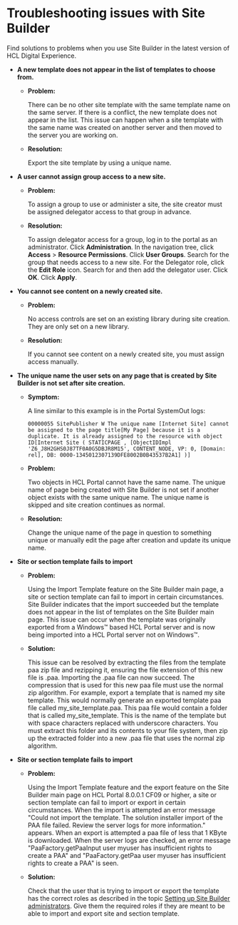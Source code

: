 # Troubleshooting issues with Site Builder

Find solutions to problems when you use Site Builder in the latest version of HCL Digital Experience.

-   **A new template does not appear in the list of templates to choose from.**

    -   **Problem:**

        There can be no other site template with the same template name on the same server. If there is a conflict, the new template does not appear in the list. This issue can happen when a site template with the same name was created on another server and then moved to the server you are working on.

    -   **Resolution:**

        Export the site template by using a unique name.

-   **A user cannot assign group access to a new site.**

    -   **Problem:**

        To assign a group to use or administer a site, the site creator must be assigned delegator access to that group in advance.

    -   **Resolution:**

        To assign delegator access for a group, log in to the portal as an administrator. Click **Administration**. In the navigation tree, click **Access** \> **Resource Permissions**. Click **User Groups**. Search for the group that needs access to a new site. For the Delegator role, click the **Edit Role** icon. Search for and then add the delegator user. Click **OK**. Click **Apply**.

-   **You cannot see content on a newly created site.**

    -   **Problem:**

        No access controls are set on an existing library during site creation. They are only set on a new library.

    -   **Resolution:**

        If you cannot see content on a newly created site, you must assign access manually.

-   **The unique name the user sets on any page that is created by Site Builder is not set after site creation.**

    -   **Symptom:**

        A line similar to this example is in the Portal SystemOut logs:

        ```
        00000055 SitePublisher W The unique name [Internet Site] cannot be assigned to the page title[My Page] because it is a duplicate. It is already assigned to the resource with object ID[Internet Site ( STATICPAGE , [ObjectIDImpl 'Z6_J8H2GHS0J87TF0A0G5DBJR8M15', CONTENT_NODE, VP: 0, [Domain: rel], DB: 0000-1345012307139DFE8002B0B43537B2A1] )]
        ```

    -   **Problem:**

        Two objects in HCL Portal cannot have the same name. The unique name of page being created with Site Builder is not set if another object exists with the same unique name. The unique name is skipped and site creation continues as normal.

    -   **Resolution:**

        Change the unique name of the page in question to something unique or manually edit the page after creation and update its unique name.

-   **Site or section template fails to import**

    -   **Problem:**

        Using the Import Template feature on the Site Builder main page, a site or section template can fail to import in certain circumstances. Site Builder indicates that the import succeeded but the template does not appear in the list of templates on the Site Builder main page. This issue can occur when the template was originally exported from a Windows™ based HCL Portal server and is now being imported into a HCL Portal server not on Windows™.

    -   **Solution:**

        This issue can be resolved by extracting the files from the template paa zip file and rezipping it, ensuring the file extension of this new file is .paa. Importing the .paa file can now succeed. The compression that is used for this new paa file must use the normal zip algorithm. For example, export a template that is named my site template. This would normally generate an exported template paa file called my\_site\_template.paa. This paa file would contain a folder that is called my\_site\_template. This is the name of the template but with space characters replaced with underscore characters. You must extract this folder and its contents to your file system, then zip up the extracted folder into a new .paa file that uses the normal zip algorithm.

-   **Site or section template fails to import**

    -   **Problem:**

        Using the Import Template feature and the export feature on the Site Builder main page on HCL Portal 8.0.0.1 CF09 or higher, a site or section template can fail to import or export in certain circumstances. When the import is attempted an error message "Could not import the template. The solution installer import of the PAA file failed. Review the server logs for more information." appears. When an export is attempted a paa file of less that 1 KByte is downloaded. When the server logs are checked, an error message "PaaFactory.getPaaInput user myuser has insufficient rights to create a PAA" and "PaaFactory.getPaa user myuser has insufficient rights to create a PAA" is seen.

    -   **Solution:**

        Check that the user that is trying to import or export the template has the correct roles as described in the topic [Setting up Site Builder administrators](../sitebuilder/deploy_site_builder/sitebuilder_access_admins.md). Give them the required roles if they are meant to be able to import and export site and section template.



